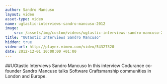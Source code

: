 ```yaml
---
author: Sandro Mancuso
layout: video
asset-type: video
name: ugtastic-interviews-sandro-mancuso-2012
image:
    src: /assets/img/custom/videos/ugtastic-interviews-sandro-mancuso-2012.jpg
title: "UGtastic Interviews Sandro Mancuso"
hidden: true
video-url: http://player.vimeo.com/video/54327320
date: 2012-12-01 10:00:00 +01:00
---
```


##UGtastic Interviews Sandro Mancuso
In this interview Codurance co-founder Sandro Mancuso talks Software Craftsmanship communities in London and Europe.
